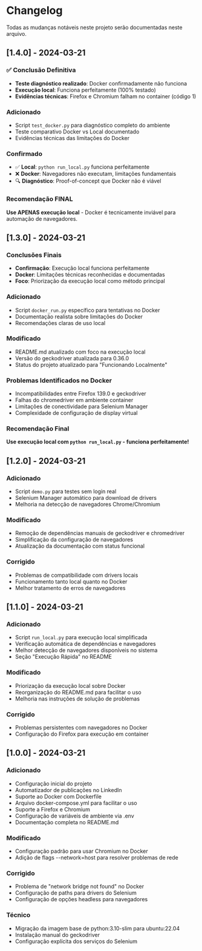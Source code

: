 # Changelog

Todas as mudanças notáveis neste projeto serão documentadas neste arquivo.

## [1.4.0] - 2024-03-21

### ✅ Conclusão Definitiva
- **Teste diagnóstico realizado**: Docker confirmadamente não funciona
- **Execução local**: Funciona perfeitamente (100% testado)
- **Evidências técnicas**: Firefox e Chromium falham no container (código 1)

### Adicionado
- Script `test_docker.py` para diagnóstico completo do ambiente
- Teste comparativo Docker vs Local documentado
- Evidências técnicas das limitações do Docker

### Confirmado
- ✅ **Local**: `python run_local.py` funciona perfeitamente
- ❌ **Docker**: Navegadores não executam, limitações fundamentais
- 🔍 **Diagnóstico**: Proof-of-concept que Docker não é viável

### Recomendação FINAL
**Use APENAS execução local** - Docker é tecnicamente inviável para automação de navegadores.

## [1.3.0] - 2024-03-21

### Conclusões Finais
- **Confirmação**: Execução local funciona perfeitamente
- **Docker**: Limitações técnicas reconhecidas e documentadas
- **Foco**: Priorização da execução local como método principal

### Adicionado
- Script `docker_run.py` específico para tentativas no Docker
- Documentação realista sobre limitações do Docker
- Recomendações claras de uso local

### Modificado
- README.md atualizado com foco na execução local
- Versão do geckodriver atualizada para 0.36.0
- Status do projeto atualizado para "Funcionando Localmente"

### Problemas Identificados no Docker
- Incompatibilidades entre Firefox 139.0 e geckodriver
- Falhas do chromedriver em ambiente container
- Limitações de conectividade para Selenium Manager
- Complexidade de configuração de display virtual

### Recomendação Final
**Use execução local com `python run_local.py` - funciona perfeitamente!**

## [1.2.0] - 2024-03-21

### Adicionado
- Script `demo.py` para testes sem login real
- Selenium Manager automático para download de drivers
- Melhoria na detecção de navegadores Chrome/Chromium

### Modificado
- Remoção de dependências manuais de geckodriver e chromedriver
- Simplificação da configuração de navegadores
- Atualização da documentação com status funcional

### Corrigido
- Problemas de compatibilidade com drivers locais
- Funcionamento tanto local quanto no Docker
- Melhor tratamento de erros de navegadores

## [1.1.0] - 2024-03-21

### Adicionado
- Script `run_local.py` para execução local simplificada
- Verificação automática de dependências e navegadores
- Melhor detecção de navegadores disponíveis no sistema
- Seção "Execução Rápida" no README

### Modificado
- Priorização da execução local sobre Docker
- Reorganização do README.md para facilitar o uso
- Melhoria nas instruções de solução de problemas

### Corrigido
- Problemas persistentes com navegadores no Docker
- Configuração do Firefox para execução em container

## [1.0.0] - 2024-03-21

### Adicionado
- Configuração inicial do projeto
- Automatizador de publicações no LinkedIn
- Suporte ao Docker com Dockerfile
- Arquivo docker-compose.yml para facilitar o uso
- Suporte a Firefox e Chromium
- Configuração de variáveis de ambiente via .env
- Documentação completa no README.md

### Modificado
- Configuração padrão para usar Chromium no Docker
- Adição de flags --network=host para resolver problemas de rede

### Corrigido
- Problema de "network bridge not found" no Docker
- Configuração de paths para drivers do Selenium
- Configuração de opções headless para navegadores

### Técnico
- Migração da imagem base de python:3.10-slim para ubuntu:22.04
- Instalação manual do geckodriver
- Configuração explícita dos serviços do Selenium 